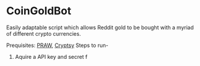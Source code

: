 # CoinGoldBot
Easily adaptable script which allows Reddit gold to be bought with a myriad of different crypto currencies.

Prequisites: <a href="https://pypi.python.org/pypi/praw">PRAW</a>, <a href="https://pypi.python.org/pypi/Cryptsy">Cryptsy</a>
Steps to run-

1. Aquire a API key and secret f
